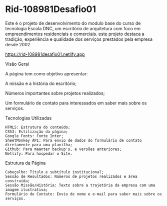 # Rid-108981Desafio01

Este é o projeto de desenvolvimento do modulo base do curso de tecnologia Escola DNC, um escritório de arquitetura com foco em empreendimentos residenciais e comerciais. este projeto destaca a tradição, experiência e qualidade dos serviços prestados pela empresa desde 2002.

https://rid-108981desafio01.netlify.app

Visão Geral

A página tem como objetivo apresentar:

 A missão e a história do escritório;

 Números importantes sobre projetos realizados;

 Um formulário de contato para interessados em saber mais sobre os serviços.

Tecnologias Utilizadas

    HTML5: Estrutura do conteúdo;
    CSS3: Estilização da página;
    Google Fonts: Fonte Inter;
    SheetMonkey API: Para envio de dados do formulário de contato diretamente para uma planilha;
    Github: Para maanter backup's, e versões anteriores;
    Netlify: Para hospedar o Site.

Estrutura da Página

    Cabeçalho: Título e subtítulo institucional;
    Sessão de Resultados: Números de projetos realizados e área construída;
    Sessão Missão/História: Texto sobre a trajetória da empresa com uma imagem ilustrativa;
    Formulário de Contato: Envio de nome e e-mail para saber mais sobre os serviços.
